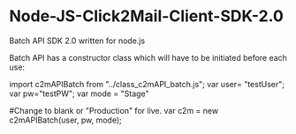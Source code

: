 # Node-JS-Click2Mail-Client-SDK-2.0
Batch API SDK 2.0 written for node.js

Batch API has a constructor class which will have to be initiated before each use:

import c2mAPIBatch from "../class_c2mAPI_batch.js";
var user= "testUser";
var pw="testPW";
var mode = "Stage"  

#Change to blank or "Production" for live.
var c2m = new c2mAPIBatch(user, pw, mode); 





